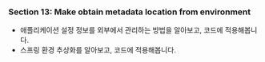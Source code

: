 ### Section 13: Make obtain metadata location from environment
- 애플리케이션 설정 정보를 외부에서 관리하는 방법을 알아보고, 코드에 적용해봅니다.
- 스프링 환경 추상화를 알아보고, 코드에 적용해봅니다.